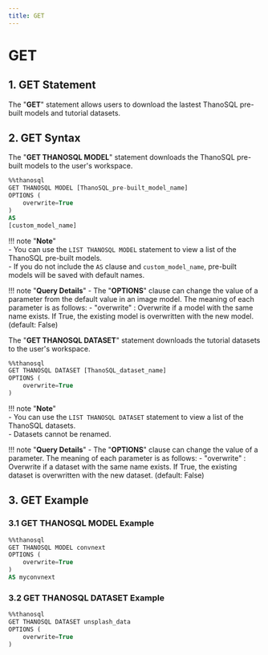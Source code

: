 ```yaml
---
title: GET
---
```


# __GET__

## __1. GET Statement__
The "__GET__" statement allows users to download the lastest ThanoSQL pre-built models and tutorial datasets. 

## __2. GET Syntax__

The "__GET THANOSQL MODEL__" statement downloads the ThanoSQL pre-built models to the user's workspace. 

```sql
%%thanosql
GET THANOSQL MODEL [ThanoSQL_pre-built_model_name] 
OPTIONS (
    overwrite=True
) 
AS 
[custom_model_name]
```

!!! note "__Note__"    
    - You can use the `LIST THANOSQL MODEL` statement to view a list of the ThanoSQL pre-built models.  
    - If you do not include the `AS` clause and `custom_model_name`, pre-built models will be saved with default names. 

!!! note "__Query Details__"
    - The "__OPTIONS__" clause can change the value of a parameter from the default value in an image model. The meaning of each parameter is as follows:
        - "overwrite" : Overwrite if a model with the same name exists. If True, the existing model is overwritten with the new model. (default: False) 

The "__GET THANOSQL DATASET__" statement downloads the tutorial datasets to the user's workspace. 

```sql
%%thanosql
GET THANOSQL DATASET [ThanoSQL_dataset_name]
OPTIONS (
    overwrite=True 
)
```

!!! note "__Note__"    
    - You can use the `LIST THANOSQL DATASET` statement to view a list of the ThanoSQL datasets.  
    - Datasets cannot be renamed.

!!! note "__Query Details__"
    - The "__OPTIONS__" clause can change the value of a parameter. The meaning of each parameter is as follows:
        - "overwrite" : Overwrite if a dataset with the same name exists. If True, the existing dataset is overwritten with the new dataset. (default: False) 

## __3. GET Example__ 

### __3.1 GET THANOSQL MODEL Example__

```sql
%%thanosql
GET THANOSQL MODEL convnext
OPTIONS (
    overwrite=True
)
AS myconvnext
```

### __3.2 GET THANOSQL DATASET Example__

```sql
%%thanosql
GET THANOSQL DATASET unsplash_data
OPTIONS (
    overwrite=True
)
```
